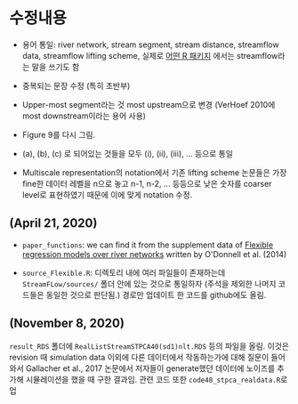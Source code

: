 # 수정내용

- 용어 통일: river network, stream segment, stream distance, streamflow data, streamflow lifting scheme, 실제로 [어떤 R 패키지](https://cran.rstudio.com/web/packages/fasstr/index.html) 에서는 streamflow라는 말을 쓰기도 함

- 중복되는 문장 수정 (특히 초반부)

- Upper-most segment라는 것 most upstream으로 변경 (VerHoef 2010에 most downstream이라는 용어 사용)

- Figure 9를 다시 그림.

- (a), (b), (c) 로 되어있는 것들을 모두 (i), (ii), (iii), ... 등으로 통일

- Multiscale representation의 notation에서 기존 lifting scheme 논문들은 가장 fine한 데이터 레벨을 n으로 놓고 n-1, n-2, ... 등등으로 낮은 숫자를 coarser level로 표현하였기 때문에 이에 맞게 notation 수정.

## (April 21, 2020)

- `paper_functions`: we can find it from the supplement data of [Flexible regression models over river networks](https://rss.onlinelibrary.wiley.com/doi/full/10.1111/rssc.12024?dmmsuid=2385124&dmmspid=16552544&dmmsmid=91104) written by O'Donnell et al. (2014)

- `source_Flexible.R`: 디렉토리 내에 여러 파일들이 존재하는데 `StreamFLow/sources/` 폴더 안에 있는 것으로 통일하자 (주석을 제외한 나머지 코드들은 동일한 것으로 판단됨.) 경로만 업데이트 한 코드를 github에도 올림.

## (November 8, 2020)

`result_RDS` 폴더에 `RealListStreamSTPCA40(sd1)nlt.RDS` 등의 파일을 올림. 이것은 revision 때 simulation data 이외에 다른 데이터에서 작동하는가에 대해 질문이 들어와서 Gallacher et al., 2017 논문에서 저자들이 generate했던 데이터에 노이즈를 추가해 시뮬레이션을 했을 때 구한 결과임. 관련 코드 또한 `code48_stpca_realdata.R`로 업